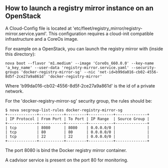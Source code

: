 ## How to launch a registry mirror instance on an OpenStack ##

A Cloud-Config file is located at 'etc/fleet/registry_mirror/registry-mirror.service.yaml'.
This configuration requires a cloud-init compatible infrastructure and a CoreOs image.

For example on a OpenStack, you can launch the registry mirror with (inside this directory):
```
nova boot --flavor 'm1.medium' --image 'CoreOs_660.0.0' --key-name 'a_key_name' --user-data 'registry-mirror.service.yaml' --security-groups 'docker-registry-mirror-sg' --nic 'net-id=b99da016-cb02-4556-8d5f-2ce27a9a861d' 'docker-registry-mirror'
```

Where 'b99da016-cb02-4556-8d5f-2ce27a9a861d' is the id of a private network.

For the 'docker-registry-mirror-sg' security group, the rules should be:
```
$ nova secgroup-list-rules docker-registry-mirror-sg
+-------------+-----------+---------+-----------+--------------+
| IP Protocol | From Port | To Port | IP Range  | Source Group |
+-------------+-----------+---------+-----------+--------------+
| tcp         | 8080      | 8080    | 0.0.0.0/0 |              |
| tcp         | 80        | 80      | 0.0.0.0/0 |              |
| tcp         | 22        | 22      | 0.0.0.0/0 |              |
+-------------+-----------+---------+-----------+--------------+
```

The port 8080 is bind the Docker registry mirror container.

A cadvisor service is present on the port 80 for monitoring.
